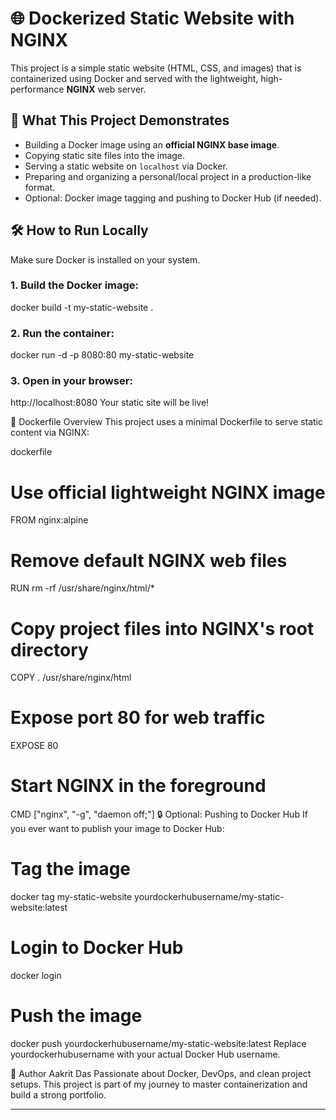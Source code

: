 # 🌐 Dockerized Static Website with NGINX

This project is a simple static website (HTML, CSS, and images) that is containerized using Docker and served with the lightweight, high-performance **NGINX** web server.


## 🚀 What This Project Demonstrates

- Building a Docker image using an **official NGINX base image**.
- Copying static site files into the image.
- Serving a static website on `localhost` via Docker.
- Preparing and organizing a personal/local project in a production-like format.
- Optional: Docker image tagging and pushing to Docker Hub (if needed).


## 🛠️ How to Run Locally

Make sure Docker is installed on your system.

### 1. Build the Docker image:

docker build -t my-static-website .

### 2. Run the container:

docker run -d -p 8080:80 my-static-website
### 3. Open in your browser:

http://localhost:8080
Your static site will be live!

🐳 Dockerfile Overview
This project uses a minimal Dockerfile to serve static content via NGINX:

dockerfile

# Use official lightweight NGINX image
FROM nginx:alpine

# Remove default NGINX web files
RUN rm -rf /usr/share/nginx/html/*

# Copy project files into NGINX's root directory
COPY . /usr/share/nginx/html

# Expose port 80 for web traffic
EXPOSE 80

# Start NGINX in the foreground
CMD ["nginx", "-g", "daemon off;"]
🔒 Optional: Pushing to Docker Hub
If you ever want to publish your image to Docker Hub:

# Tag the image
docker tag my-static-website yourdockerhubusername/my-static-website:latest

# Login to Docker Hub
docker login

# Push the image
docker push yourdockerhubusername/my-static-website:latest
Replace yourdockerhubusername with your actual Docker Hub username.

🙌 Author
Aakrit Das
Passionate about Docker, DevOps, and clean project setups.
This project is part of my journey to master containerization and build a strong portfolio.

---







